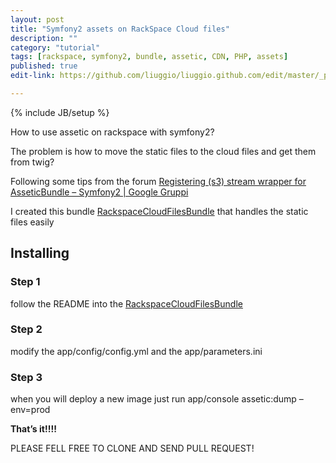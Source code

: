 ```yaml
---
layout: post
title: "Symfony2 assets on RackSpace Cloud files"
description: ""
category: "tutorial"
tags: [rackspace, symfony2, bundle, assetic, CDN, PHP, assets]
published: true
edit-link: https://github.com/liuggio/liuggio.github.com/edit/master/_posts/2012-05-06-symfony2-assets-on-rackspace-cloud-files.md

---
```

{% include JB/setup %}

How to use assetic on rackspace with symfony2?

The problem is how to move the static files to the cloud files and get them from twig?

Following some tips from the forum [Registering (s3) stream wrapper for AsseticBundle – Symfony2 | Google Gruppi](http://groups.google.com/group/symfony2/browse_thread/thread/8e14c145683981d4)

I created this bundle  [RackspaceCloudFilesBundle](https://github.com/liuggio/RackspaceCloudFilesBundle) that handles the static files easily

## Installing

### Step 1

follow the README into the [RackspaceCloudFilesBundle](https://github.com/liuggio/RackspaceCloudFilesBundle
)

### Step 2 

modify the app/config/config.yml and the  app/parameters.ini

<script src="https://gist.github.com/2420800.js"> </script>

### Step 3 

when you will deploy a new image just run app/console assetic:dump –env=prod

**That’s it!!!!**

PLEASE FELL FREE TO CLONE AND SEND PULL REQUEST!


